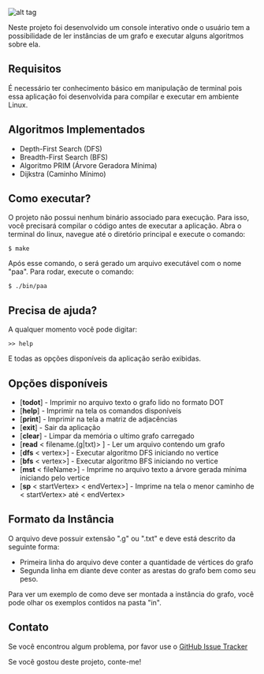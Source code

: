 ![alt tag](https://raw.githubusercontent.com/thiagodnf/algoritmos-para-grafos-em-c-plus-plus/master/img/logo-1.png)

Neste projeto foi desenvolvido um console interativo onde o usuário tem a possibilidade de ler instâncias de um grafo e executar alguns algoritmos sobre ela.

## Requisitos

É necessário ter conhecimento básico em manipulação de terminal pois essa aplicação foi desenvolvida para compilar e executar em ambiente Linux. 

## Algoritmos Implementados

- Depth-First Search (DFS)
- Breadth-First Search  (BFS)
- Algoritmo PRIM (Árvore Geradora Mínima)
- Dijkstra (Caminho Mínimo)

## Como executar?

O projeto não possui nenhum binário associado para execução. Para isso, você precisará compilar o código antes de executar a aplicação. Abra o terminal do linux, navegue até o diretório principal e execute o comando:

```shell
$ make
````

Após esse comando, o será gerado um arquivo executável com o nome "paa". Para rodar, execute o comando:

```shell
$ ./bin/paa
```

## Precisa de ajuda?

A qualquer momento você pode digitar:

```shell
>> help
```

E todas as opções disponíveis da aplicação serão exibidas.

## Opções disponíveis

* [<b>todot</b>] - Imprimir no arquivo texto o grafo lido no formato DOT
* [<b>help</b>] - Imprimir na tela os comandos disponíveis
* [<b>print</b>] - Imprimir na tela a matriz de adjacências
* [<b>exit</b>] - Sair da aplicação
* [<b>clear</b>] - Limpar da memória o ultimo grafo carregado
* [<b>read</b> < filename.(g|txt)\> ] - Ler um arquivo contendo um grafo
* [<b>dfs</b> < vertex>] - Executar algoritmo DFS iniciando no vertice <vertice>
* [<b>bfs</b> < vertex>] - Executar algoritmo BFS iniciando no vertice <vertice>
* [<b>mst</b> < fileName>] - Imprime no arquivo texto a árvore gerada mínima iniciando pelo vertice <vertice>
* [<b>sp</b> < startVertex> < endVertex>] - Imprime na tela o menor caminho de < startVertex> até < endVertex>

## Formato da Instância

O arquivo deve possuir extensão ".g" ou ".txt" e deve está descrito da seguinte forma:

* Primeira linha do arquivo deve conter a quantidade de vértices do grafo
* Segunda linha em diante deve conter as arestas do grafo bem como seu peso.

Para ver um exemplo de como deve ser montada a instância do grafo, você pode olhar os exemplos contidos na pasta "in".

## Contato

Se você encontrou algum problema, por favor use o [GitHub Issue Tracker](https://github.com/thiagodnf/algoritmos-para-grafos-em-c-plus-plus/issues) 

Se você gostou deste projeto, conte-me!

